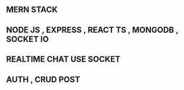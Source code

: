 ## MERN STACK

## NODE JS , EXPRESS , REACT TS , MONGODB  , SOCKET IO

## REALTIME CHAT USE SOCKET


## AUTH , CRUD POST